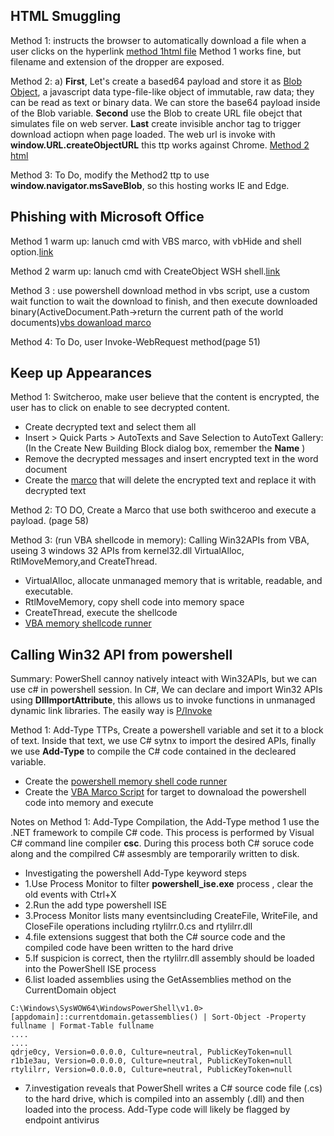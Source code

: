 ## HTML Smuggling

Method 1: instructs the browser to automatically download a file when a user clicks on the hyperlink [method 1html file](/ClientSide/html) Method 1 works fine, but filename and extension of the dropper are exposed.

Method 2: a) **First**, Let's create a based64 payload and store it as [Blob Object](https://developer.mozilla.org/en-US/docs/Web/API/Blob), a javascript data type-file-like object of immutable, raw data; they can be read as text or binary data.  We can store the base64 payload inside of the Blob variable. **Second** use the Blob to create URL file obejct that simulates file on web server. **Last** create invisible anchor tag to trigger download actiopn when page loaded. The web url is invoke with **window.URL.createObjectURL** this ttp works against Chrome. [Method 2 html](/ClientSide/method2-html.html)

Method 3: To Do, modify the Method2 ttp to use **window.navigator.msSaveBlob**, so this hosting works IE and Edge.


## Phishing with Microsoft Office

Method 1 warm up: lanuch cmd with VBS marco, with vbHide and shell option.[link](/ClientSide/method1cmd.vbs)

Method 2 warm up: lanuch cmd with CreateObject WSH shell.[link](/ClientSide/method2cmd.vbs)

Method 3 : use powershell download method in vbs script, use a custom wait function to wait the download to finish, and then execute downloaded binary(ActiveDocument.Path->return the current path of the world documents)[vbs dowanload marco](/ClientSide/method3powershell.vbs)

Method 4: To Do, user Invoke-WebRequest method(page 51)


## Keep up Appearances

Method 1: Switcheroo, make user believe that the content is encrypted, the user has to click on enable to see decrypted content.
- Create decrypted text and select them all
- Insert > Quick Parts > AutoTexts and Save Selection to AutoText Gallery: (In the Create New Building Block dialog box, remember the **Name** )
- Remove the decrypted messages and insert encrypted text in the word document
- Create the [marco](/ClientSide/Switcheroo.vbs) that will delete the encrypted text and replace it with decrypted text

Method 2: TO DO, Create a Marco that use both swithceroo and execute a payload. (page 58)

Method 3: (run VBA shellcode in memory): Calling Win32APIs from VBA, useing 3 windows 32 APIs from kernel32.dll VirtualAlloc, RtlMoveMemory,and CreateThread.
- VirtualAlloc, allocate unmanaged memory that is writable, readable, and executable.
- RtlMoveMemory, copy shell code into memory space
- CreateThread, execute the shellcode
- [VBA memory shellcode runner](/ClientSide/method3vbamemoryshellcode.vbs)

## Calling Win32 API from powershell
Summary: PowerShell cannoy natively inteact with Win32APIs, but we can use c# in powershell session. In C#, We can declare and import Win32 APIs using **DllImportAttribute**, this allows us to invoke functions in unmanaged dynamic link libraries. The easily way is [P/Invoke](www.pinvoke.net)

Method 1: Add-Type TTPs, Create a powershell variable and set it to a block of text. Inside that text, we use C# sytnx to import the desired APIs, finally we use **Add-Type** to compile the C# code contained in the decleared variable.
- Create the [powershell memory shell code runner](/ClientSide/memoryShellCodeRunner.ps1)
- Create the [VBA Marco Script](/ClientSide/powershellmemorydownloadCradle.vbs) for target to downaload the powershell code into memory and execute

Notes on Method 1: Add-Type Compilation, the Add-Type method 1 use the .NET framework to compile C# code. This process is performed by Visual C# command line compiler **csc**. During this process both C# soruce code along and the compilred C# assesmbly are temporarily written to disk.
- Investigating the powershell Add-Type keyword steps
- 1.Use Process Monitor to filter **powershell_ise.exe** process , clear the old events with Ctrl+X
- 2.Run the add type powershell ISE
- 3.Process Monitor lists many eventsincluding CreateFile, WriteFile, and CloseFile operations including rtylilrr.0.cs and rtylilrr.dll
- 4.file extensions suggest that both the C# source code and the compiled code have been written to the hard drive
- 5.If suspicion is correct, then the rtylilrr.dll assembly should be loaded into the PowerShell ISE process
- 6.list loaded assemblies using the GetAssemblies method on the CurrentDomain object
```
C:\Windows\SysWOW64\WindowsPowerShell\v1.0> [appdomain]::currentdomain.getassemblies() | Sort-Object -Property fullname | Format-Table fullname
....
....
qdrje0cy, Version=0.0.0.0, Culture=neutral, PublicKeyToken=null
r1b1e3au, Version=0.0.0.0, Culture=neutral, PublicKeyToken=null
rtylilrr, Version=0.0.0.0, Culture=neutral, PublicKeyToken=null
```
- 7.investigation reveals that PowerShell writes a C# source code file (.cs) to the hard drive, which is compiled into an assembly (.dll) and then loaded into the process. Add-Type code will likely be flagged by endpoint antivirus
